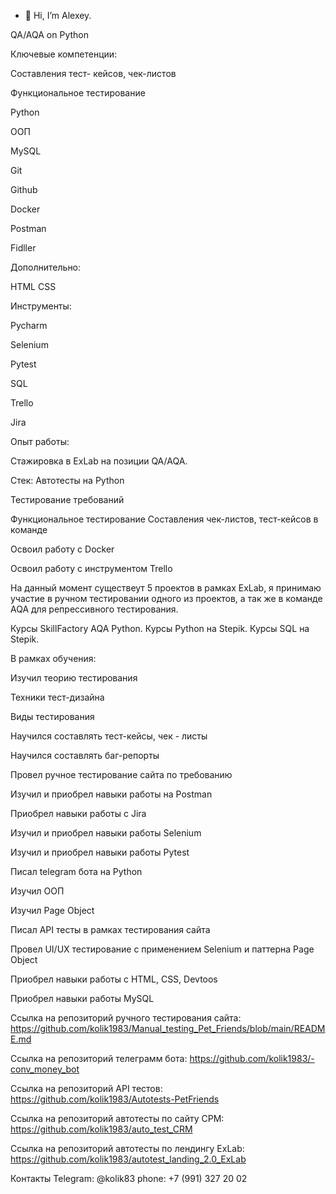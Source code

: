- 👋 Hi, I’m Alexey.

QA/AQA on Python

Ключевые компетенции:

Составления тест- кейсов, чек-листов

Функциональное тестирование

Python

ООП

MySQL

Git

Github

Docker

Postman

Fidller

Дополнительно:

HTML CSS

Инструменты:

Pycharm 

Selenium

Pytest 

SQL

Trello 

Jira

Опыт работы:

Стажировка в ExLab на позиции QA/AQA.

Стек: Автотесты на Python

Тестирование требований

Функциональное тестирование
Составления чек-листов, тест-кейсов в команде

Освоил работу с Docker

Освоил работу с инструментом Trello

На данный момент существеут 5 проектов в рамках ExLab, я принимаю участие в ручном тестировании одного из проектов, а так же в команде AQA для репрессивного тестирования. 

Курсы SkillFactory AQA Python.
Курсы Python на Stepik.
Курсы SQL на Stepik.

В рамках обучения:

Изучил теорию тестирования

Техники тест-дизайна

Виды тестирования

Научился составлять тест-кейсы, чек - листы

Научился составлять баг-репорты

Провел ручное тестирование сайта по требованию

Изучил и приобрел навыки работы на Postman

Приобрел навыки работы c Jira

Изучил и приобрел навыки работы Selenium

Изучил и приобрел навыки работы Pytest

Писал telegram бота на Python

Изучил ООП

Изучил Page Object

Писал API тесты в рамках тестирования сайта

Провел UI/UX тестирование c применением Selenium и паттерна Page Object

Приобрел навыки работы с HTML, CSS, Devtoos

Приобрел навыки работы MySQL

Cсылка на репозиторий ручного тестирования сайта: https://github.com/kolik1983/Manual_testing_Pet_Friends/blob/main/README.md

Ссылка на репозиторий телеграмм бота: https://github.com/kolik1983/-conv_money_bot

Cсылка на репозиторий API тестов: https://github.com/kolik1983/Autotests-PetFriends

Cсылка на репозиторий автотесты по сайту СРМ: https://github.com/kolik1983/auto_test_CRM

Cсылка на репозиторий автотесты по лендингу ExLab: https://github.com/kolik1983/autotest_landing_2.0_ExLab


Контакты Telegram: @kolik83 phone: +7 (991) 327 20 02
